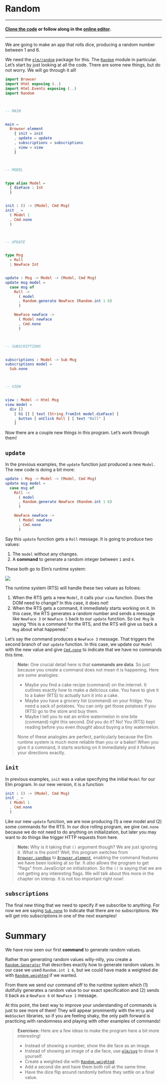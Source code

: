 # Random

---
#### [Clone the code](https://github.com/evancz/elm-architecture-tutorial/) or follow along in the [online editor](https://ellie-app.com/37gXN5G4T2sa1).
---

We are going to make an app that rolls dice, producing a random number between 1 and 6.

We need the [`elm/random`][readme] package for this. The [`Random`][random] module in particular. Let&rsquo;s start by just looking at all the code. There are some new things, but do not worry. We will go through it all!

[readme]: https://package.elm-lang.org/packages/elm/random/latest
[random]: https://package.elm-lang.org/packages/elm/random/latest/Random

```elm
import Browser
import Html exposing (..)
import Html.Events exposing (..)
import Random



-- MAIN


main =
  Browser.element
    { init = init
    , update = update
    , subscriptions = subscriptions
    , view = view
    }



-- MODEL


type alias Model =
  { dieFace : Int
  }


init : () -> (Model, Cmd Msg)
init _ =
  ( Model 1
  , Cmd.none
  )



-- UPDATE


type Msg
  = Roll
  | NewFace Int


update : Msg -> Model -> (Model, Cmd Msg)
update msg model =
  case msg of
    Roll ->
      ( model
      , Random.generate NewFace (Random.int 1 6)
      )

    NewFace newFace ->
      ( Model newFace
      , Cmd.none
      )



-- SUBSCRIPTIONS


subscriptions : Model -> Sub Msg
subscriptions model =
  Sub.none



-- VIEW


view : Model -> Html Msg
view model =
  div []
    [ h1 [] [ text (String.fromInt model.dieFace) ]
    , button [ onClick Roll ] [ text "Roll" ]
    ]
```

Now there are a couple new things in this program. Let&rsquo;s work through them!


## `update`

In the previous examples, the `update` function just produced a new `Model`. The new code is doing a bit more:

```elm
update : Msg -> Model -> (Model, Cmd Msg)
update msg model =
  case msg of
    Roll ->
      ( model
      , Random.generate NewFace (Random.int 1 6)
      )

    NewFace newFace ->
      ( Model newFace
      , Cmd.none
      )
```

Say this `update` function gets a `Roll` message. It is going to produce two values:

1. The `model` without any changes.
2. A **command** to generate a random integer between `1` and `6`.

These both go to Elm&rsquo;s runtime system:

![](diagrams/element.svg)

The runtime system (RTS) will handle these two values as follows:

1. When the RTS gets a new `Model`, it calls your `view` function. Does the DOM need to change? In this case, it does not!
2. When the RTS gets a command, it immediately starts working on it. In this case, the RTS generates a random number and sends a message like `NewFace 3` or `NewFace 5` back to our `update` function. So `Cmd Msg` is saying &ldquo;this is a command for the RTS, and the RTS will give us back a `Msg` about what happened.&rdquo;

Let&rsquo;s say the command produces a `NewFace 3` message. That triggers the second branch of our `update` function. In this case, we update our `Model` with the new value and give [`Cmd.none`](https://package.elm-lang.org/packages/elm/core/latest/Platform-Cmd#none) to indicate that we have no commands this time.

> **Note:** One crucial detail here is that **commands are data**. So just because you create a command does not mean it is happening. Here are some analogies:
>
> - Maybe you find a cake recipe (command) on the internet. It outlines exactly how to make a delicious cake. You have to give it to a baker (RTS) to actually turn it into a cake.
> - Maybe you have a grocery list (command) on your fridge. You need a sack of potatoes. You can only get those potatoes if you (RTS) go to the store and buy them.
> - Maybe I tell you to eat an entire watermelon in one bite (command) right this second. Did you do it? No! You (RTS) kept reading before you even *thought* about buying a tiny watermelon.
>
> None of these analogies are perfect, particularly because the Elm runtime system is much more reliable than you or a baker! When you give it a command, it starts working on it immediately and it follows your directions exactly.


## `init`

In previous examples, `init` was a value specifying the initial `Model` for our Elm program. In our new version, it is a function:

```elm
init : () -> (Model, Cmd Msg)
init _ =
  ( Model 1
  , Cmd.none
  )
```

Like our new `update` function, we are now producing (1) a new model and (2) some commands for the RTS. In our dice rolling program, we give `Cmd.none` because we do not need to do anything on initialization, but later you may want to do things like trigger HTTP requests from here.

> **Note:** Why is it taking that `()` argument though? We are just ignoring it. What is the point? Well, this program switches from [`Browser.sandbox`][sandbox] to [`Browser.element`][element], enabling the command features we have been looking at so far. It _also_ allows the program to get &ldquo;flags&rdquo; from JavaScript on initialization. So the `()` is saying that we are not getting any interesting flags. We will talk about this more in the chapter on interop. It is not too important right now!

[sandbox]: https://package.elm-lang.org/packages/elm/browser/latest/Browser#sandbox
[element]: https://package.elm-lang.org/packages/elm/browser/latest/Browser#element


## `subscriptions`

The final new thing that we need to specify if we subscribe to anything. For now we are saying [`Sub.none`](https://package.elm-lang.org/packages/elm/core/latest/Platform-Sub#none) to indicate that there are no subscriptions. We will get into subscriptions in one of the next examples!


# Summary

We have now seen our first **command** to generate random values.

Rather than generating random values willy-nilly, you create a [`Random.Generator`][generator] that describes exactly how to generate random values. In our case we used `Random.int 1 6`, but we could have made a weighted die with [`Random.weighted`][weighted] if we wanted.

From there we send our command off to the runtime system which (1) dutifully generates a random value to our exact specification and (2) sends it back as a `NewFace 6` or `NewFace 1` message.

At this point, the best way to improve your understanding of commands is just to see more of them! They will appear prominently with the `Http` and `WebSocket` libraries, so if you are feeling shaky, the only path forward is practicing with randomness and playing with other examples of commands!

[generator]: https://package.elm-lang.org/packages/elm/random/latest/Random#Generator
[weighted]: https://package.elm-lang.org/packages/elm/random/latest/Random#weighted


> **Exercises:** Here are a few ideas to make the program here a bit more interesting!
>
>   - Instead of showing a number, show the die face as an image.
>   - Instead of showing an image of a die face, use [`elm/svg`][svg] to draw it yourself.
>   - Create a weighted die with [`Random.weighted`][weighted].
>   - Add a second die and have them both roll at the same time.
>   - Have the dice flip around randomly before they settle on a final value.

[svg]: https://package.elm-lang.org/packages/elm/svg/latest/
